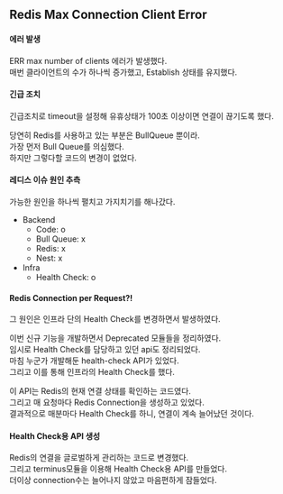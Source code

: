 ## Redis Max Connection Client Error

#### 에러 발생 ####
ERR max number of clients 에러가 발생했다.  
매번 클라이언트의 수가 하나씩 증가했고, Establish 상태를 유지했다.

#### 긴급 조치 ####
긴급조치로 timeout을 설정해 유휴상태가 100초 이상이면 연결이 끊기도록 했다.  

당연히 Redis를 사용하고 있는 부분은 BullQueue 뿐이라.   
가장 먼저 Bull Queue를 의심했다.  
하지만 그렇다할 코드의 변경이 없었다.

#### 레디스 이슈 원인 추측 ####
가능한 원인을 하나씩 펼치고 가지치기를 해나갔다. 
- Backend
  - Code: o
  - Bull Queue: x
  - Redis: x
  - Nest: x
- Infra
  - Health Check: o

#### Redis Connection per Request?! ###
그 원인은 인프라 단의 Health Check를 변경하면서 발생하였다.  

이번 신규 기능을 개발하면서 Deprecated 모듈들을 정리하였다.  
임시로 Health Check를 담당하고 있던 api도 정리되었다.  
마침 누군가 개발해둔 health-check API가 있었다.  
그리고 이를 통해 인프라의 Health Check를 했다.  

이 API는 Redis의 현재 연결 상태를 확인하는 코드였다.  
그리고 매 요청마다 Redis Connection을 생성하고 있었다.  
결과적으로 매분마다 Health Check를 하니, 연결이 계속 늘어났던 것이다.    

#### Health Check용 API 생성 ####
Redis의 연결을 글로벌하게 관리하는 코드로 변경했다.  
그리고 terminus모듈을 이용해 Health Check용 API를 만들었다.  
더이상 connection수는 늘어나지 않았고 마음편하게 잠들었다.   

